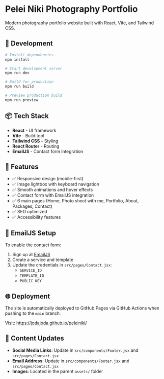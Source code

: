 # Pelei Niki Photography Portfolio

Modern photography portfolio website built with React, Vite, and Tailwind CSS.

## 🚀 Development

```bash
# Install dependencies
npm install

# Start development server
npm run dev

# Build for production
npm run build

# Preview production build
npm run preview
```

## 📦 Tech Stack

- **React** - UI framework
- **Vite** - Build tool
- **Tailwind CSS** - Styling
- **React Router** - Routing
- **EmailJS** - Contact form integration

## 🎨 Features

- ✅ Responsive design (mobile-first)
- ✅ Image lightbox with keyboard navigation
- ✅ Smooth animations and hover effects
- ✅ Contact form with EmailJS integration
- ✅ 6 main pages (Home, Photo shoot with me, Portfolio, About, Packages, Contact)
- ✅ SEO optimized
- ✅ Accessibility features

## 📧 EmailJS Setup

To enable the contact form:

1. Sign up at [EmailJS](https://www.emailjs.com/)
2. Create a service and template
3. Update the credentials in `src/pages/Contact.jsx`:
   - `SERVICE_ID`
   - `TEMPLATE_ID`
   - `PUBLIC_KEY`

## 🌐 Deployment

The site is automatically deployed to GitHub Pages via GitHub Actions when pushing to the `main` branch.

Visit: https://jodajoda.github.io/peleiniki/

## 📝 Content Updates

- **Social Media Links**: Update in `src/components/Footer.jsx` and `src/pages/Contact.jsx`
- **Email Address**: Update in `src/components/Footer.jsx` and `src/pages/Contact.jsx`
- **Images**: Located in the parent `assets/` folder
